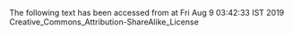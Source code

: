 The following text has been accessed from at Fri Aug 9 03:42:33 IST 2019
Creative_Commons_Attribution-ShareAlike_License
